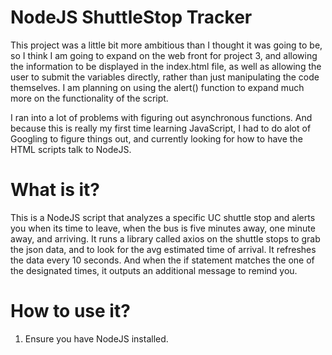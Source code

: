 # NodeJS ShuttleStop Tracker
This project was a little bit more ambitious than I thought it was going to be, so I think I am going to expand on the web front for project 3, 
and allowing the information to be displayed in the index.html file, as well as allowing the user to submit the variables directly, 
rather than just manipulating the code themselves. I am planning on using the alert() function to expand much more on the functionality of the script.

I ran into a lot of problems with figuring out asynchronous functions. And because this is really my first time learning JavaScript, I had to do alot of Googling to figure things out, and currently looking for how to have the HTML scripts talk to NodeJS.

# What is it?
This is a NodeJS script that analyzes a specific UC shuttle stop and alerts you when its time to leave, when the bus is five minutes away, one minute away, and arriving. 
It runs a library called axios on the shuttle stops to grab the json data, and to look for the avg estimated time of arrival. 
It refreshes the data every 10 seconds. And when the if statement matches the one of the designated times, 
it outputs an additional message to remind you.

# How to use it?

1. Ensure you have NodeJS installed.
